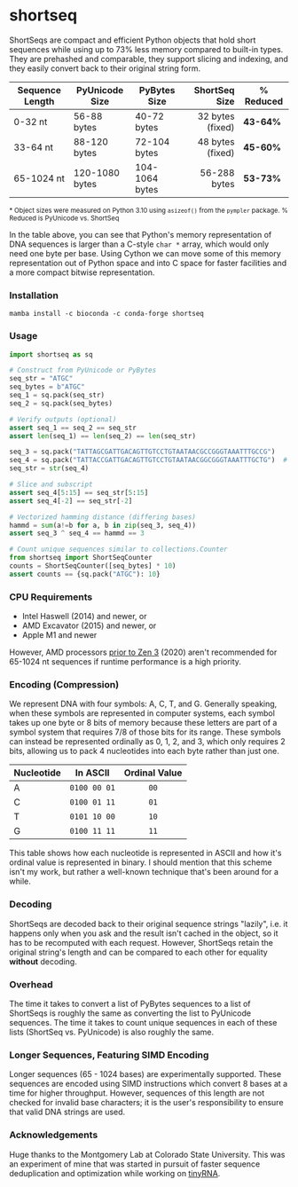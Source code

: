 # shortseq

ShortSeqs are compact and efficient Python objects that hold short sequences while using up to 73% less memory compared to built-in types. They are prehashed and comparable, they support slicing and indexing, and they easily convert back to their original string form.

| Sequence Length | PyUnicode Size | PyBytes Size | ShortSeq Size | % Reduced |
|-----------------|----------------------------|--------------------------|--------------------------:|--------------------|
| 0-32 nt         | 56-88 bytes                | 40-72 bytes              |          32 bytes (fixed) | **43-64%**         |
| 33-64 nt        | 88-120 bytes               | 72-104 bytes             |          48 bytes (fixed) | **45-60%**         |
| 65-1024 nt      | 120-1080 bytes             | 104-1064 bytes           |              56-288 bytes | **53-73%**         |

<sup>* Object sizes were measured on Python 3.10 using `asizeof()` from the `pympler` package. % Reduced is PyUnicode vs. ShortSeq</sup>

In the table above, you can see that Python's memory representation of DNA sequences is larger than a C-style `char *` array, which would only need one byte per base. Using Cython we can move some of this memory representation out of Python space and into C space for faster facilities and a more compact bitwise representation.  


### Installation

```shell
mamba install -c bioconda -c conda-forge shortseq
```


### Usage

```python
import shortseq as sq

# Construct from PyUnicode or PyBytes
seq_str = "ATGC"
seq_bytes = b"ATGC"
seq_1 = sq.pack(seq_str)
seq_2 = sq.pack(seq_bytes)

# Verify outputs (optional)
assert seq_1 == seq_2 == seq_str
assert len(seq_1) == len(seq_2) == len(seq_str)

seq_3 = sq.pack("TATTAGCGATTGACAGTTGTCCTGTAATAACGCCGGGTAAATTTGCCG")
seq_4 = sq.pack("TATTACCGATTGACAGTTGTCCTGTAATAACGGCGGGTAAATTTGCTG")  # 5M1X26M1X13M1X1M
seq_str = str(seq_4)

# Slice and subscript
assert seq_4[5:15] == seq_str[5:15]
assert seq_4[-2] == seq_str[-2]

# Vectorized hamming distance (differing bases)
hammd = sum(a!=b for a, b in zip(seq_3, seq_4))
assert seq_3 ^ seq_4 == hammd == 3

# Count unique sequences similar to collections.Counter
from shortseq import ShortSeqCounter
counts = ShortSeqCounter([seq_bytes] * 10)
assert counts == {sq.pack("ATGC"): 10}
```

### CPU Requirements

- Intel Haswell (2014) and newer, or
- AMD Excavator (2015) and newer, or
- Apple M1 and newer

However, AMD processors [prior to Zen 3](https://en.wikipedia.org/wiki/X86_Bit_manipulation_instruction_set#cite_ref-12) (2020) aren't recommended for 65-1024 nt sequences if runtime performance is a high priority.


### Encoding (Compression)

We represent DNA with four symbols: A, C, T, and G. Generally speaking, when these symbols are represented in computer systems, each symbol takes up one byte or 8 bits of memory because these letters are part of a symbol system that requires 7/8 of those bits for its range. These symbols can instead be represented ordinally as 0, 1, 2, and 3, which only requires 2 bits, allowing us to pack 4 nucleotides into each byte rather than just one.

| Nucleotide | In ASCII     |  Ordinal Value  |
|------------|--------------|:---------------:|
| A          | `0100 00 01` |      `00`       |
| C          | `0100 01 11` |      `01`       |
| T          | `0101 10 00` |      `10`       |
| G          | `0100 11 11` |      `11`       |

This table shows how each nucleotide is represented in ASCII and how it's ordinal value is represented in binary. I should mention that this scheme isn't my work, but rather a well-known technique that's been around for a while.


### Decoding

ShortSeqs are decoded back to their original sequence strings "lazily", i.e. it happens only when you ask and the result isn't cached in the object, so it has to be recomputed with each request. However, ShortSeqs retain the original string's length and can be compared to each other for equality **without** decoding.


### Overhead

The time it takes to convert a list of PyBytes sequences to a list of ShortSeqs is roughly the same as converting the list to PyUnicode sequences. The time it takes to count unique sequences in each of these lists (ShortSeq vs. PyUnicode) is also roughly the same.


### Longer Sequences, Featuring SIMD Encoding

Longer sequences (65 - 1024 bases) are experimentally supported. These sequences are encoded using SIMD instructions which convert 8 bases at a time for higher throughput. However, sequences of this length are not checked for invalid base characters; it is the user's responsibility to ensure that valid DNA strings are used.


### Acknowledgements

Huge thanks to the Montgomery Lab at Colorado State University. This was an experiment of mine that was started in pursuit of faster sequence deduplication and optimization while working on [tinyRNA](https://www.github.com/MontgomeryLab/tinyRNA).
